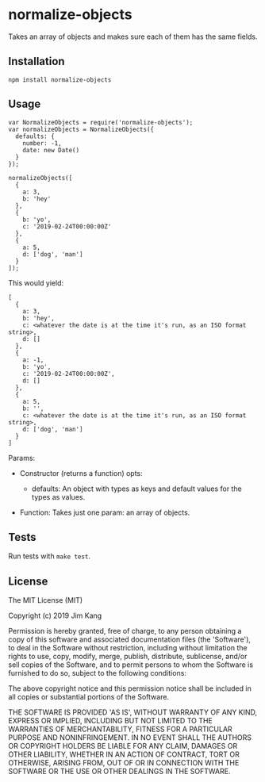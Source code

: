 normalize-objects
==================

Takes an array of objects and makes sure each of them has the same fields.

Installation
------------

    npm install normalize-objects

Usage
-----

    var NormalizeObjects = require('normalize-objects');
    var normalizeObjects = NormalizeObjects({
      defaults: {
        number: -1,
        date: new Date()
      }
    });

    normalizeObjects([
      {
        a: 3,
        b: 'hey'
      },
      {
        b: 'yo',
        c: '2019-02-24T00:00:00Z'
      },
      {
        a: 5,
        d: ['dog', 'man']
      }
    ]);

This would yield:

    [
      {
        a: 3,
        b: 'hey',
        c: <whatever the date is at the time it's run, as an ISO format string>,
        d: []
      },
      {
        a: -1,
        b: 'yo',
        c: '2019-02-24T00:00:00Z',
        d: []
      },
      {
        a: 5,
        b: '',
        c: <whatever the date is at the time it's run, as an ISO format string>,
        d: ['dog', 'man']
      }
    ]

Params:

- Constructor (returns a function) opts:
    - defaults: An object with types as keys and default values for the types as values.

- Function: Takes just one param: an array of objects.

Tests
-----

Run tests with `make test`.

License
-------

The MIT License (MIT)

Copyright (c) 2019 Jim Kang

Permission is hereby granted, free of charge, to any person obtaining a copy
of this software and associated documentation files (the 'Software'), to deal
in the Software without restriction, including without limitation the rights
to use, copy, modify, merge, publish, distribute, sublicense, and/or sell
copies of the Software, and to permit persons to whom the Software is
furnished to do so, subject to the following conditions:

The above copyright notice and this permission notice shall be included in
all copies or substantial portions of the Software.

THE SOFTWARE IS PROVIDED 'AS IS', WITHOUT WARRANTY OF ANY KIND, EXPRESS OR
IMPLIED, INCLUDING BUT NOT LIMITED TO THE WARRANTIES OF MERCHANTABILITY,
FITNESS FOR A PARTICULAR PURPOSE AND NONINFRINGEMENT. IN NO EVENT SHALL THE
AUTHORS OR COPYRIGHT HOLDERS BE LIABLE FOR ANY CLAIM, DAMAGES OR OTHER
LIABILITY, WHETHER IN AN ACTION OF CONTRACT, TORT OR OTHERWISE, ARISING FROM,
OUT OF OR IN CONNECTION WITH THE SOFTWARE OR THE USE OR OTHER DEALINGS IN
THE SOFTWARE.
